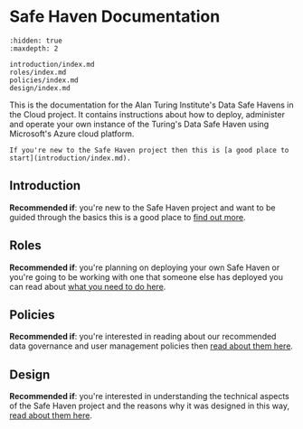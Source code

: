 # Safe Haven Documentation

```{toctree}
:hidden: true
:maxdepth: 2

introduction/index.md
roles/index.md
policies/index.md
design/index.md
```

This is the documentation for the Alan Turing Institute's Data Safe Havens in the Cloud project.
It contains instructions about how to deploy, administer and operate your own instance of the Turing's Data Safe Haven using Microsoft's Azure cloud platform.

```{Tip}
If you're new to the Safe Haven project then this is [a good place to start](introduction/index.md).
```

## Introduction

**Recommended if**: you're new to the Safe Haven project and want to be guided through the basics this is a good place to [find out more](introduction/index.md).

## Roles

**Recommended if**: you're planning on deploying your own Safe Haven or you're going to be working with one that someone else has deployed you can read about [what you need to do here](roles/index.md).

## Policies

**Recommended if**: you're interested in reading about our recommended data governance and user management policies then [read about them here](policies/index.md).

## Design

**Recommended if**: you're interested in understanding the technical aspects of the Safe Haven project and the reasons why it was designed in this way, [read about them here](design/index.md).

<!--


## How to contribute to the development of the Safe Haven project

+ [Getting started as a developer](developer/how-to-contribute.md) -->


<!-- design/certifications/DSPT.md
design/certifications/dspt/supplier_and_software_policy.md
design/certifications/risk_register.md
design/implementation/shm_details.md
design/implementation/sre_details.md
design/index.md
design/security_decisions/data_access.md
design/security_decisions/physical_resilence_and_availability.md
introduction/index.md
policies/data_sensitivity_classification/classification_process.md
policies/data_sensitivity_classification/sensitivity_tiers.md
policies/data_sensitivity_classification/unconsented_data.md
policies/data_transfer/egress.md
policies/data_transfer/ingress.md
policies/index.md
policies/security/security_policies.md
policies/security/software_package_approval_policy.md
policies/security/technical_controls.md
roles/data_provider_representative/data_egress.md
roles/data_provider_representative/data_ingress.md
roles/index.md
roles/investigator/data_egress.md
roles/investigator/data_ingress.md
roles/investigator/software_package_request_form.md
roles/project_manager/data_ingress.md
roles/project_manager/project_initiation.md
roles/researcher/user_cheat_sheet.md
roles/researcher/user_guide.md
roles/system_deployer/build_compute_vm_image.md
roles/system_deployer/deploy_shm.md
roles/system_deployer/deploy_sre.md
roles/system_deployer/deploy_sre_apache_guacamole.md
roles/system_deployer/deploy_sre_microsoft_rds.md
roles/system_deployer/security_checklist.md
roles/system_manager/general.md
roles/system_manager/migrate_an_shm.md
``` -->
